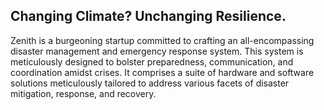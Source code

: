 ## Changing Climate? Unchanging Resilience.

Zenith is a burgeoning startup committed to crafting an all-encompassing disaster management and emergency response system. This system is meticulously designed to bolster preparedness, communication, and coordination amidst crises. It comprises a suite of hardware and software solutions meticulously tailored to address various facets of disaster mitigation, response, and recovery.
